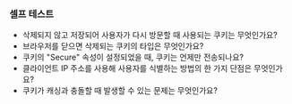 ### 셀프 테스트
- 삭제되지 않고 저장되어 사용자가 다시 방문할 때 사용되는 쿠키는 무엇인가요?
- 브라우저를 닫으면 삭제되는 쿠키의 타입은 무엇인가요?
- 쿠키의 "Secure" 속성이 설정되었을 때, 쿠키는 언제만 전송되나요?
- 클라이언트 IP 주소를 사용해 사용자를 식별하는 방법의 한 가지 단점은 무엇인가요?
- 쿠키가 캐싱과 충돌할 때 발생할 수 있는 문제는 무엇인가요?